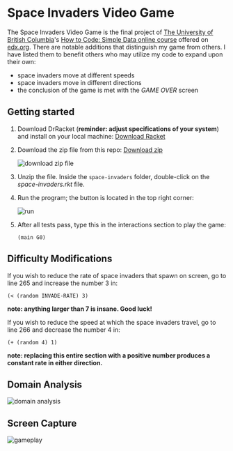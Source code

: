 # Space Invaders Video Game

The Space Invaders Video Game is the final project of [The University of British Columbia](https://www.edx.org/school/ubcx)'s
[How to Code: Simple Data online course](http://www.edx.org/course/how-to-code-simple-data) offered on [edx.org](https://www.edx.org/).
There are notable additions that distinguish my game from others. I have listed
them to benefit others who may utilize my code to expand upon their own:

* space invaders move at different speeds
* space invaders move in different directions
* the conclusion of the game is met with the _GAME OVER_ screen

## Getting started

1. Download DrRacket (**reminder: adjust specifications of your system**) and install on your local machine: [Download Racket](https://download.racket-lang.org/)

2. Download the zip file from this repo: [Download zip](https://github.com/nicoleiocana/space-invaders/archive/master.zip)

    ![download zip file](https://imgur.com/n3hhOQi.png)

3. Unzip the file. Inside the `space-invaders` folder, double-click on the _space-invaders.rkt_ file.

4. Run the program; the button is located in the top right corner:

    ![run](https://imgur.com/M9erUsS.png)

5. After all tests pass, type this in the interactions section to play the game:

    `(main G0)`

## Difficulty Modifications

If you wish to reduce the rate of space invaders that spawn on screen, go to line 265 and increase the number 3 in:

`(< (random INVADE-RATE) 3)`

**note: anything larger than 7 is insane. Good luck!**

If you wish to reduce the speed at which the space invaders travel, go to line 266 and decrease the number 4 in:

`(+ (random 4) 1)`

**note: replacing this entire section with a positive number produces a constant rate in either direction.**

## Domain Analysis

![domain analysis](https://imgur.com/L3EM3Dj.png)

## Screen Capture

![gameplay](https://i.imgur.com/6GtAejl.gif)
